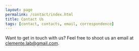 ```yaml
---
layout: page
permalink: /contact/index.html
title: Contact Us
tags: [contact, contacts, email, correspondence]
---
```


Want to get in touch with us? Feel free to shoot us an email at
<clemente.lab@gmail.com>.
